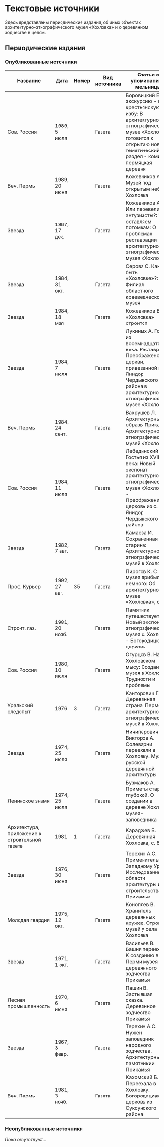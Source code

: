 # Текстовые источники

Здесь представлены периодические издания, об иных объектах архитектурно-этнографического музея «Хохловка» и о деревянном зодчестве в целом.

## Периодические издания

### Опубликованные источники

<table>
    <thead>
        <tr>
            <th>Название</th>
            <th>Дата</th>
            <th>Номер</th>
            <th>Вид источника</th>
            <th>Статьи с упоминанием мельницы</th>
        </tr>
    </thead>
    <tbody>
        <tr>
            <td>Сов. Россия</td>
            <td>1989, 5 июля</td>
            <td></td>
            <td>Газета</td>
            <td>Боровицкий Е. На экскурсию - в крестьянскую избу: В архитектурно-этнографическом музее «Хохловка» готовится к открытию новый тематический раздел - коми-пермяцкая деревня</td>
        </tr>
        <tr>
            <td>Веч. Пермь</td>
            <td>1989, 20 июня</td>
            <td></td>
            <td>Газета</td>
            <td>Кожевников А. Музей под открытым небом: Хохловка</td>
        </tr>
        <tr>
            <td>Звезда</td>
            <td>1987, 17 дек.</td>
            <td></td>
            <td>Газета</td>
            <td>Кожевников А. Или перевелись энтузиасты?: Что оставляем потомкам: О проблемах реставрации архитектурно-этнографического музея «Хохловка»</td>
        </tr>
        <tr>
            <td>Звезда</td>
            <td>1984, 31 окт.</td>
            <td></td>
            <td>Газета</td>
            <td>Серова С. Какой быть «Хохловке»?: Филиал областного краеведческого музея</td>
        </tr>
        <tr>
            <td>Звезда</td>
            <td>1984, 18 мая</td>
            <td></td>
            <td>Газета</td>
            <td>Кожевников В. «Хохловка» строится</td>
        </tr>
        <tr>
            <td>Звезда</td>
            <td>1984, 7 июля</td>
            <td></td>
            <td>Газета</td>
            <td>Лукиных А. Гостья из восемнадцатого века: Реставрация Преображенской церкви, привезенной из с. Янидор Чердынского района в архитектурно-этнографическом музее «Хохловка»</td>
        </tr>
        <tr>
            <td>Веч. Пермь</td>
            <td>1984, 24 сент.</td>
            <td></td>
            <td>Газета</td>
            <td>Вахрушев Л. Архитектурные образы Прикамья: Архитектурно-этнографический музей «Хохловка»</td>
        </tr>
        <tr>
            <td>Сов. Россия</td>
            <td>1984, 11 июля</td>
            <td></td>
            <td>Газета</td>
            <td>Лебединский А. Гостья из XVIII века: Новый экспонат архитектурно-этнографического музея «Хохловка» - Преображениская церковь из с. Янидор Чердынского района</td>
        </tr>
        <tr>
            <td>Звезда</td>
            <td>1982, 7 авг.</td>
            <td></td>
            <td>Газета</td>
            <td>Камаева И. Сохраненная старина: Архитектурно-этнографический музей в Хохловке</td>
        </tr>
        <tr>
            <td>Проф. Курьер</td>
            <td>1992, 27 авг.</td>
            <td>35</td>
            <td>Газета</td>
            <td>Пирогов К. С музея прибыли немного: Об архитектурном музее «Хохловка», с. 6</td>
        </tr>
        <tr>
            <td>Строит. газ.</td>
            <td>1981, 20 нояб.</td>
            <td></td>
            <td>Газета</td>
            <td>Памятник путешествует: Новый экспонат этнографического музея с. Хохловка - Богородицкая церковь</td>
        </tr>
        <tr>
            <td>Сов. Россия</td>
            <td>1980, 10 июля</td>
            <td></td>
            <td>Газета</td>
            <td>Огурцов В. На Хохловском мысу: Создание музея в Хохловке. Трудности и проблемы</td>
        </tr>
        <tr>
            <td>Уральский следопыт</td>
            <td>1976</td>
            <td>3</td>
            <td>Газета</td>
            <td>Канторович Г. Деревянная страна. Пермский архитектурно-этнографический музей в Хохловке</td>
        </tr>
        <tr>
            <td>Звезда</td>
            <td>1974, 25 июля</td>
            <td></td>
            <td>Газета</td>
            <td>Ничиперович А., Викторов А. Солеварни переехали в Хохловку. Музей русской деревянной архитектуры</td>
        </tr>
        <tr>
            <td>Ленинское знамя</td>
            <td>1974, 25 июля</td>
            <td></td>
            <td>Газета</td>
            <td>Бузмаков А. Приметы старины глубокой. О создании в деревне Хохловка музея-заповедника</td>
        </tr>
        <tr>
            <td>Архитектура, приложение к строительной газете</td>
            <td>1981</td>
            <td>1</td>
            <td>Газета</td>
            <td>Караджев Б. Деревянная Хохловка, с. 8</td>
        </tr>
        <tr>
            <td>Звезда</td>
            <td>1976, 30 июня</td>
            <td></td>
            <td>Газета</td>
            <td>Терехин А.С. Применительно к Западному Уралу. Исследования в области архитектуры и строительства в Прикамье</td>
        </tr>
        <tr>
            <td>Молодая гвардия</td>
            <td>1975, 12 окт.</td>
            <td></td>
            <td>Газета</td>
            <td>Коноплев В. Хранитель деревянных кружев. Строится музей у села Хохловка</td>
        </tr>
        <tr>
            <td>Звезда</td>
            <td>1971, 1 окт.</td>
            <td></td>
            <td>Газета</td>
            <td>Васильев В. Башня переехала. К созданию в Перми музея деревянного зодчества Прикамья</td>
        </tr>
        <tr>
            <td>Лесная промышленность</td>
            <td>1970, 6 июня</td>
            <td></td>
            <td>Газета</td>
            <td>Пашин В. Застывшая сказка. Деревянное зодчество Прикамья</td>
        </tr>
        <tr>
            <td>Звезда</td>
            <td>1967, 3 февр.</td>
            <td></td>
            <td>Газета</td>
            <td>Терехин А.С. Нужен заповедник народного зодчества. Архитектурные памятникии Прикамья</td>
        </tr>
        <tr>
            <td>Веч. Пермь</td>
            <td>1981, 3 нояб.</td>
            <td></td>
            <td>Газета</td>
            <td>Кахомский Б. Переехала в Хохловку. Богородицкая церковь из Суксунского района</td>
        </tr>
    </tbody>
</table>

### Неопубликованные источники

_Пока отсутствуют..._
